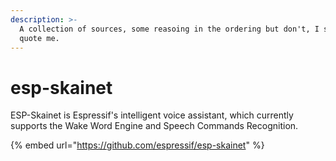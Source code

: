 ```yaml
---
description: >-
  A collection of sources, some reasoing in the ordering but don't, I say, don't
  quote me.
---
```


# esp-skainet

ESP-Skainet is Espressif's intelligent voice assistant, which currently supports the Wake Word Engine and Speech Commands Recognition.

{% embed url="https://github.com/espressif/esp-skainet" %}

